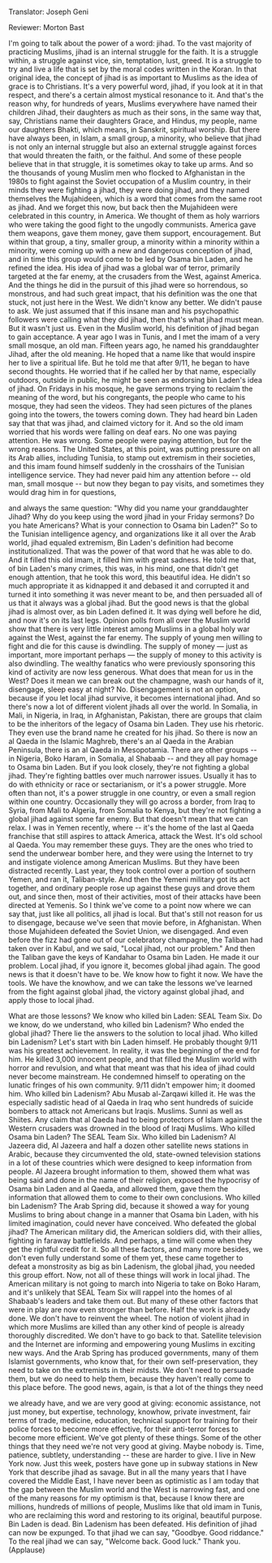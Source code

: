 

Translator: Joseph Geni

Reviewer: Morton Bast

I&#39;m going to talk about the power of a word:
jihad.
To the vast majority of practicing Muslims,
jihad is an internal struggle for the faith.
It is a struggle within, a struggle against vice, sin,
temptation, lust, greed.
It is a struggle to try and live a life
that is set by the moral codes written in the Koran.
In that original idea, the concept of jihad is as important
to Muslims as the idea of grace is to Christians.
It&#39;s a very powerful word, jihad, if you look at it in that respect,
and there&#39;s a certain almost mystical resonance to it.
And that&#39;s the reason why, for hundreds of years,
Muslims everywhere have named their children Jihad,
their daughters as much as their sons, in the same way
that, say, Christians name their daughters Grace,
and Hindus, my people, name our daughters Bhakti,
which means, in Sanskrit, spiritual worship.
But there have always been, in Islam, a small group,
a minority, who believe that jihad
is not only an internal struggle but also an external struggle
against forces that would threaten the faith, or the faithul.
And some of these people believe that in that struggle,
it is sometimes okay to take up arms.
And so the thousands of young Muslim men
who flocked to Afghanistan in the 1980s
to fight against the Soviet occupation of a Muslim country,
in their minds they were fighting a jihad,
they were doing jihad,
and they named themselves the Mujahideen,
which is a word that comes from the same root as jihad.
And we forget this now, but back then
the Mujahideen were celebrated in this country, in America.
We thought of them as holy warriors who were taking
the good fight to the ungodly communists.
America gave them weapons, gave them money,
gave them support, encouragement.
But within that group, a tiny, smaller group,
a minority within a minority within a minority,
were coming up with a new and dangerous
conception of jihad,
and in time this group would come to be led by Osama bin Laden,
and he refined the idea.
His idea of jihad was a global war of terror,
primarily targeted at the far enemy,
at the crusaders from the West, against America.
And the things he did in the pursuit of this jihad
were so horrendous, so monstrous,
and had such great impact,
that his definition was the one that stuck,
not just here in the West.
We didn&#39;t know any better. We didn&#39;t pause to ask.
We just assumed that if this insane man and his psychopathic followers
were calling what they did jihad, then that&#39;s what jihad must mean.
But it wasn&#39;t just us. Even in the Muslim world,
his definition of jihad began to gain acceptance.
A year ago I was in Tunis, and I met the imam
of a very small mosque, an old man.
Fifteen years ago, he named his granddaughter Jihad,
after the old meaning. He hoped that a name like that
would inspire her to live a spiritual life.
But he told me that after 9/11,
he began to have second thoughts.
He worried that if he called her by that name,
especially outdoors, outside in public,
he might be seen as endorsing bin Laden&#39;s idea of jihad.
On Fridays in his mosque, he gave sermons
trying to reclaim the meaning of the word,
but his congregants, the people who came to his mosque,
they had seen the videos. They had seen pictures
of the planes going into the towers, the towers coming down.
They had heard bin Laden say that that was jihad,
and claimed victory for it. And so the old imam worried
that his words were falling on deaf ears. No one was paying attention.
He was wrong. Some people were paying attention,
but for the wrong reasons.
The United States, at this point, was putting pressure
on all its Arab allies, including Tunisia,
to stamp out extremism in their societies,
and this imam found himself suddenly in the crosshairs
of the Tunisian intelligence service.
They had never paid him any attention before --
old man, small mosque --
but now they began to pay visits,
and sometimes they would drag him in for questions,

and always the same question:
&quot;Why did you name your granddaughter Jihad?
Why do you keep using the word jihad in your Friday sermons?
Do you hate Americans?
What is your connection to Osama bin Laden?&quot;
So to the Tunisian intelligence agency,
and organizations like it all over the Arab world,
jihad equaled extremism,
Bin Laden&#39;s definition had become institutionalized.
That was the power of that word that he was able to do.
And it filled this old imam, it filled him with great sadness.
He told me that, of bin Laden&#39;s many crimes, this was,
in his mind, one that didn&#39;t get enough attention,
that he took this word, this beautiful idea.
He didn&#39;t so much appropriate it as kidnapped it
and debased it and corrupted it
and turned it into something it was never meant to be,
and then persuaded all of us that it always was
a global jihad.
But the good news is
that the global jihad is almost over, as bin Laden defined it.
It was dying well before he did,
and now it&#39;s on its last legs.
Opinion polls from all over the Muslim world show
that there is very little interest among Muslims
in a global holy war against the West,
against the far enemy.
The supply of young men willing to fight and die for this cause is dwindling.
The supply of money — just as important, more important perhaps —
the supply of money to this activity is also dwindling.
The wealthy fanatics who were previously
sponsoring this kind of activity are now less generous.
What does that mean for us in the West?
Does it mean we can break out the champagne,
wash our hands of it, disengage, sleep easy at night?
No. Disengagement is not an option,
because if you let local jihad survive,
it becomes international jihad.
And so there&#39;s now a lot of different
violent jihads all over the world.
In Somalia, in Mali, in Nigeria,
in Iraq, in Afghanistan, Pakistan, there are groups that claim
to be the inheritors of the legacy of Osama bin Laden.
They use his rhetoric.
They even use the brand name he created for his jihad.
So there is now an al Qaeda in the Islamic Maghreb,
there&#39;s an al Qaeda in the Arabian Peninsula,
there is an al Qaeda in Mesopotamia.
There are other groups -- in Nigeria, Boko Haram,
in Somalia, al Shabaab -- and they all pay homage to Osama bin Laden.
But if you look closely,
they&#39;re not fighting a global jihad.
They&#39;re fighting battles over much narrower issues.
Usually it has to do with ethnicity or race or sectarianism,
or it&#39;s a power struggle.
More often than not, it&#39;s a power struggle
in one country, or even a small region within one country.
Occasionally they will go across a border,
from Iraq to Syria, from Mali to Algeria,
from Somalia to Kenya, but they&#39;re not fighting
a global jihad against some far enemy.
But that doesn&#39;t mean
that we can relax.
I was in Yemen recently, where -- it&#39;s the home
of the last al Qaeda franchise
that still aspires to attack America, attack the West.
It&#39;s old school al Qaeda.
You may remember these guys.
They are the ones who tried to send the underwear bomber here,
and they were using the Internet to try and instigate
violence among American Muslims.
But they have been distracted recently.
Last year, they took control over a portion of southern Yemen,
and ran it, Taliban-style.
And then the Yemeni military got its act together,
and ordinary people rose up against these guys
and drove them out, and since then, most of their activities,
most of their attacks have been directed at Yemenis.
So I think we&#39;ve come to a point now where we can say
that, just like all politics, all jihad is local.
But that&#39;s still not reason for us to disengage,
because we&#39;ve seen that movie before, in Afghanistan.
When those Mujahideen defeated the Soviet Union,
we disengaged.
And even before the fizz had gone out of our celebratory champagne,
the Taliban had taken over in Kabul,
and we said, &quot;Local jihad, not our problem.&quot;
And then the Taliban gave the keys of Kandahar
to Osama bin Laden. He made it our problem.
Local jihad, if you ignore it, becomes global jihad again.
The good news is that it doesn&#39;t have to be.
We know how to fight it now.
We have the tools. We have the knowhow,
and we can take the lessons we&#39;ve learned
from the fight against global jihad, the victory against global jihad,
and apply those to local jihad.

What are those lessons? We know who killed bin Laden:
SEAL Team Six.
Do we know, do we understand, who killed bin Ladenism?
Who ended the global jihad?
There lie the answers to the solution to local jihad.
Who killed bin Ladenism? Let&#39;s start with bin Laden himself.
He probably thought 9/11 was his greatest achievement.
In reality, it was the beginning of the end for him.
He killed 3,000 innocent people, and that filled
the Muslim world with horror and revulsion,
and what that meant was that his idea of jihad
could never become mainstream.
He condemned himself to operating on the lunatic fringes
of his own community.
9/11 didn&#39;t empower him; it doomed him.
Who killed bin Ladenism? Abu Musab al-Zarqawi killed it.
He was the especially sadistic head of al Qaeda in Iraq
who sent hundreds of suicide bombers to attack
not Americans but Iraqis. Muslims. Sunni as well as Shiites.
Any claim that al Qaeda had to being protectors of Islam
against the Western crusaders
was drowned in the blood of Iraqi Muslims.
Who killed Osama bin Laden? The SEAL Team Six.
Who killed bin Ladenism? Al Jazeera did,
Al Jazeera and half a dozen other satellite news stations in Arabic,
because they circumvented the old, state-owned
television stations in a lot of these countries
which were designed to keep information from people.
Al Jazeera brought information to them, showed them
what was being said and done in the name of their religion,
exposed the hypocrisy of Osama bin Laden and al Qaeda,
and allowed them, gave them the information
that allowed them to come to their own conclusions.
Who killed bin Ladenism? The Arab Spring did,
because it showed a way for young Muslims
to bring about change
in a manner that Osama bin Laden, with his
limited imagination, could never have conceived.
Who defeated the global jihad? The American military did,
the American soldiers did, with their allies,
fighting in faraway battlefields.
And perhaps, a time will come when they get the rightful credit for it.
So all these factors, and many more besides,
we don&#39;t even fully understand some of them yet,
these came together
to defeat a monstrosity as big as bin Ladenism,
the global jihad, you needed this group effort.
Now, not all of these things will work in local jihad.
The American military is not going to march into Nigeria
to take on Boko Haram,
and it&#39;s unlikely that SEAL Team Six will rappel
into the homes of al Shabaab&#39;s leaders and take them out.
But many of these other factors that were in play
are now even stronger than before. Half the work is already done.
We don&#39;t have to reinvent the wheel.
The notion of violent jihad in which more Muslims are killed
than any other kind of people is already thoroughly discredited.
We don&#39;t have to go back to that.
Satellite television and the Internet are informing
and empowering young Muslims in exciting new ways.
And the Arab Spring has produced governments,
many of them Islamist governments,
who know that, for their own self-preservation,
they need to take on the extremists in their midsts.
We don&#39;t need to persuade them, but we do need to help them,
because they haven&#39;t really come to this place before.
The good news, again, is that a lot of the things they need

we already have, and we are very good at giving:
economic assistance, not just money, but expertise,
technology, knowhow,
private investment, fair terms of trade,
medicine, education, technical support for training
for their police forces to become more effective,
for their anti-terror forces to become more efficient.
We&#39;ve got plenty of these things.
Some of the other things that they need
we&#39;re not very good at giving. Maybe nobody is.
Time, patience, subtlety, understanding --
these are harder to give.
I live in New York now. Just this week,
posters have gone up in subway stations in New York
that describe jihad as savage.
But in all the many years that I have covered the Middle East,
I have never been as optimistic as I am today
that the gap between the Muslim world and the West
is narrowing fast,
and one of the many reasons for my optimism
is that, because I know there are millions,
hundreds of millions of people, Muslims like that old imam
in Tunis, who are reclaiming this word
and restoring to its original, beautiful purpose.
Bin Laden is dead. Bin Ladenism has been defeated.
His definition of jihad can now be expunged.
To that jihad we can say, &quot;Goodbye. Good riddance.&quot;
To the real jihad we can say, &quot;Welcome back. Good luck.&quot;
Thank you. 
(Applause)

